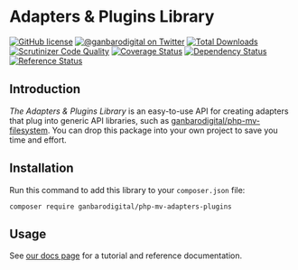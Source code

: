 # Adapters & Plugins Library

[![GitHub license](https://img.shields.io/badge/license-New%20BSD-blue.svg)](https://raw.githubusercontent.com/ganbarodigital/php-mv-file-system/develop/LICENSE.md)
[![@ganbarodigital on Twitter](http://img.shields.io/badge/twitter-%40ganbarodigital-blue.svg?style=flat)](https://twitter.com/ganbarodigital)
[![Total Downloads](https://img.shields.io/packagist/dt/ganbarodigital/php-mv-file-system.svg?style=flat)](https://packagist.org/packages/ganbarodigital/php-mv-file-system)
[![Scrutinizer Code Quality](https://scrutinizer-ci.com/g/ganbarodigital/php-mv-file-system/badges/quality-score.png?b=master)](https://scrutinizer-ci.com/g/ganbarodigital/php-mv-file-system/?branch=master)
[![Coverage Status](https://coveralls.io/repos/ganbarodigital/php-mv-file-system/badge.svg)](https://coveralls.io/r/ganbarodigital/php-mv-file-system)
[![Dependency Status](https://www.versioneye.com/php/ganbarodigital:php-mv-file-system/dev-master/badge.svg)](https://www.versioneye.com/php/ganbarodigital:php-mv-file-system/dev-master)
[![Reference Status](https://www.versioneye.com/php/ganbarodigital:php-mv-file-system/reference_badge.svg?style=flat)](https://www.versioneye.com/php/ganbarodigital:php-mv-file-system/references)

## Introduction

_The Adapters & Plugins Library_ is an easy-to-use API for creating adapters that plug into generic API libraries, such as [ganbarodigital/php-mv-filesystem](https://github.com/ganbarodigital/php-mv-filesystem). You can drop this package into your own project to save you time and effort.

## Installation

Run this command to add this library to your `composer.json` file:

    composer require ganbarodigital/php-mv-adapters-plugins

## Usage

See [our docs page](http://ganbarodigital.github.io/php-mv-adapters-plugins) for a tutorial and reference documentation.
